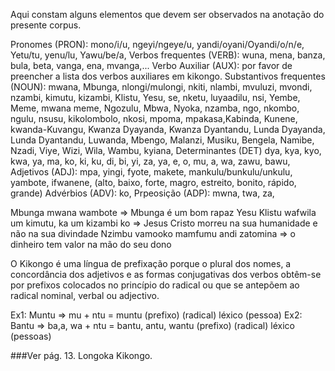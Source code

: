 Aqui constam alguns elementos que devem ser observados na anotação do presente corpus.

Pronomes (PRON):  mono/i/u, ngeyi/ngeye/u, yandi/oyani/Oyandi/o/n/e, Yetu/tu, yenu/lu, Yawu/be/a, 
Verbos frequentes (VERB): wuna, mena, banza, bula, beta, vanga, ena, mvanga,... 
Verbo Auxiliar (AUX): por favor de preencher a lista dos verbos auxiliares em kikongo.
Substantivos frequentes (NOUN): mwana, Mbunga, nlongi/mulongi, nkiti, nlambi, mvuluzi, mvondi, nzambi, kimutu, kizambi, Klistu, Yesu, se, nketu, luyaadilu, nsi, Yembe, Meme, mwana meme, Ngozulu, Mbwa, Nyoka, nzamba, ngo, nkombo, ngulu, nsusu, kikolombolo, nkosi, mpoma, mpakasa,Kabinda, Kunene, kwanda-Kuvangu, Kwanza Dyayanda, Kwanza Dyantandu, Lunda Dyayanda, Lunda Dyantandu, Luwanda, Mbengo, Malanzi, Musiku, Bengela, Namibe, Nzadi, Viye, Wizi, Wila, Wambu, kyiana,
Determinantes (DET) dya, kya, kyo, kwa, ya, ma, ko, ki, ku, di, bi, yi, za, ya, e, o, mu, a, wa, zawu, bawu,
Adjetivos (ADJ): mpa, yingi, fyote, makete, mankulu/bunkulu/unkulu, yambote, ifwanene,  (alto, baixo, forte, magro, estreito, bonito, rápido, grande) 
Advérbios (ADV): ko, 
Prpeosição (ADP): mwna, twa, za, 

Mbunga mwana wambote  => Mbunga é um bom rapaz
Yesu Klistu wafwila um kimutu, ka um kizambi ko => Jesus Cristo morreu na sua humanidade e não na sua divindade
Nzimbu vamooko mamfumu andi zatomina => o dinheiro tem valor na mão do seu dono



O Kikongo é uma língua de prefixação porque o plural dos nomes, a concordância dos adjetivos e as formas conjugativas dos verbos obtêm-se por prefixos colocados no princípio do radical ou que se antepõem ao radical nominal, verbal ou adjectivo.

Ex1: Muntu => mu         +      ntu          = muntu
              (prefixo)        (radical)      léxico (pessoa)
Ex2: Bantu => ba,a, wa   +      ntu          = bantu, antu, wantu
              (prefixo)     (radical)          léxico (pessoas)

###Ver pág. 13. Longoka Kikongo.





